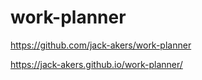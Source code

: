# work-planner

https://github.com/jack-akers/work-planner

https://jack-akers.github.io/work-planner/

